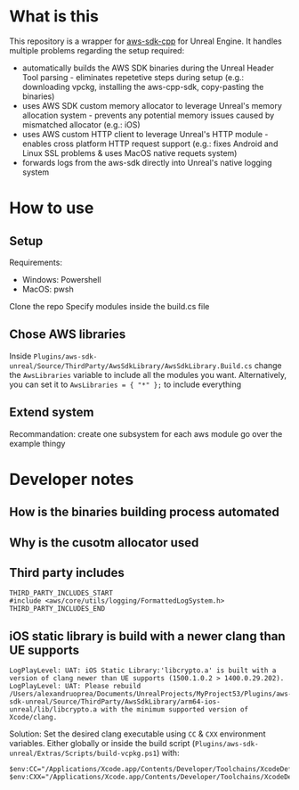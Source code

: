 # What is this

This repository is a wrapper for [aws-sdk-cpp](https://github.com/aws/aws-sdk-cpp) for Unreal Engine.
It handles multiple problems regarding the setup required:
- automatically builds the AWS SDK binaries during the Unreal Header Tool parsing - eliminates repetetive steps during setup (e.g.: downloading vpckg, installing the aws-cpp-sdk, copy-pasting the binaries)
- uses AWS SDK custom memory allocator to leverage Unreal's memory allocation system - prevents any potential memory issues caused by mismatched allocator (e.g.: iOS)
- uses AWS custom HTTP client to leverage Unreal's HTTP module - enables cross platform HTTP request support (e.g.: fixes Android and Linux SSL problems & uses MacOS native requets system)
- forwards logs from the aws-sdk directly into Unreal's native logging system

# How to use

## Setup

Requirements:
- Windows: Powershell
- MacOS: pwsh

Clone the repo
Specify modules inside the build.cs file


## Chose AWS libraries

Inside `Plugins/aws-sdk-unreal/Source/ThirdParty/AwsSdkLibrary/AwsSdkLibrary.Build.cs` change the `AwsLibraries` variable to include all the modules you want.
Alternatively, you can set it to `AwsLibraries = { "*" };` to include everything

## Extend system

Recommandation: create one subsystem for each aws module
go over the example thingy

# Developer notes

## How is the binaries building process automated

## Why is the cusotm allocator used

## Third party includes

```
THIRD_PARTY_INCLUDES_START
#include <aws/core/utils/logging/FormattedLogSystem.h>
THIRD_PARTY_INCLUDES_END
```

## iOS static library is build with a newer clang than UE supports 

```
LogPlayLevel: UAT: iOS Static Library:'libcrypto.a' is built with a version of clang newer than UE supports (1500.1.0.2 > 1400.0.29.202).
LogPlayLevel: UAT: Please rebuild /Users/alexandruoprea/Documents/UnrealProjects/MyProject53/Plugins/aws-sdk-unreal/Source/ThirdParty/AwsSdkLibrary/arm64-ios-unreal/lib/libcrypto.a with the minimum supported version of Xcode/clang.
```

Solution: Set the desired clang executable using `CC` & `CXX` environment variables. Either globally or inside the build script (`Plugins/aws-sdk-unreal/Extras/Scripts/build-vcpkg.ps1`) with:

```
$env:CC="/Applications/Xcode.app/Contents/Developer/Toolchains/XcodeDefault.xctoolchain/usr/bin/clang"
$env:CXX="/Applications/Xcode.app/Contents/Developer/Toolchains/XcodeDefault.xctoolchain/usr/bin/clang++"
```